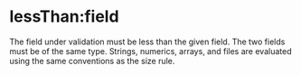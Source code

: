 # lessThan:field

The field under validation must be less than the given field. The two fields must be of the same type. Strings, numerics, arrays, and files are evaluated using the same conventions as the size rule.
